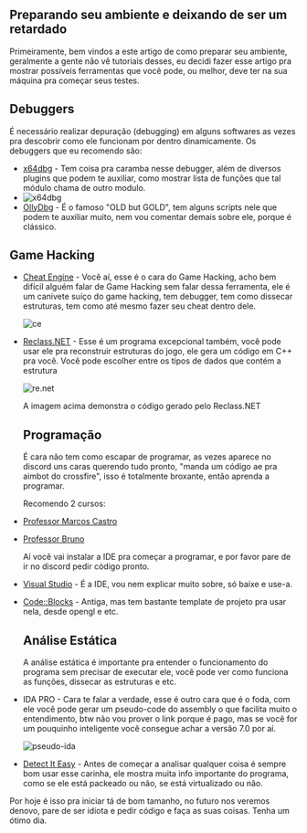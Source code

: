 ## Preparando seu ambiente e deixando de ser um retardado

Primeiramente, bem vindos a este artigo de como preparar seu ambiente, geralmente a gente não vê tutoriais desses, eu decidi fazer esse artigo pra mostrar possíveis ferramentas que você pode, ou melhor, deve ter na sua máquina pra começar seus testes.

## Debuggers

É necessário realizar depuração (debugging) em alguns softwares as vezes pra descobrir como ele funcionam por dentro dinamicamente. Os debuggers que eu recomendo são:

- [x64dbg](https://x64dbg.com/) - Tem coisa pra caramba nesse debugger, além de diversos plugins que podem te auxiliar, como mostrar lista de funções que tal módulo chama de outro modulo.
- ![x64dbg](https://camo.githubusercontent.com/4445613e9cef83d439c54556262673fbac2f94b9/68747470733a2f2f692e696d6775722e636f6d2f563266354150392e706e67)
- [OllyDbg](http://www.ollydbg.de/) -  É o famoso "OLD but GOLD", tem alguns scripts nele que podem te auxiliar muito, nem vou comentar demais sobre ele, porque é clássico.

## Game Hacking

- [Cheat Engine](https://www.cheatengine.org/) - Você aí, esse é o cara do Game Hacking, acho bem difícil alguém falar de Game Hacking sem falar dessa ferramenta, ele é um canivete suíço do game hacking, tem debugger, tem como dissecar estruturas, tem como até mesmo fazer seu cheat dentro dele.

  ![ce](https://lh3.googleusercontent.com/proxy/ZwRIvXcVqVA3TXM3uEyZ4xt4yHA1ohPUpbowFcn8dnjJsV3mg1RxEvR6cMU-QgqzP07K2TXQKHaTb_scPGACNhzjwoiucxm1Ms62mL9rEcWo49uGRDxXHqXBtCSL)

- [Reclass.NET](https://github.com/ReClassNET/ReClass.NET) - Esse é um programa excepcional também, você pode usar ele pra reconstruir estruturas do jogo, ele gera um código em C++ pra você. Você pode escolher entre os tipos de dados que contém a estrutura 

  ![re.net](https://camo.githubusercontent.com/96f6cacb8279171ad8fcb257234e42c7f8b276dc/68747470733a2f2f61626c6f61642e64652f696d672f636f646567656e657261746f7271646174322e6a7067)

  A imagem acima demonstra o código gerado pelo Reclass.NET

  ## Programação

  É cara não tem como escapar de programar, as vezes aparece no discord uns caras querendo tudo pronto, "manda um código ae pra aimbot do crossfire", isso é totalmente broxante, então aprenda a programar.

  Recomendo 2 cursos:

- [Professor Marcos Castro](https://www.youtube.com/watch?v=p2RsIed0hnA&list=PL8eBmR3QtPL13Dkn5eEfmG9TmzPpTp0cV)

- [Professor Bruno](https://www.youtube.com/watch?v=nUQKr-ey86Y&list=PLx4x_zx8csUjczg1qPHavU1vw1IkBcm40)

  Aí você vai instalar a IDE pra começar a programar, e por favor pare de ir no discord pedir código pronto.

- [Visual Studio](https://www.youtube.com/watch?v=nUQKr-ey86Y&list=PLx4x_zx8csUjczg1qPHavU1vw1IkBcm40) - É a IDE, vou nem explicar muito sobre, só baixe e use-a.

- [Code::Blocks](http://www.codeblocks.org/) - Antiga, mas tem bastante template de projeto pra usar nela, desde opengl e etc.

  ## Análise Estática

  A análise estática é importante pra entender o funcionamento do programa sem precisar de executar ele, você pode ver como funciona as funções, dissecar as estruturas e etc.

- IDA PRO - Cara te falar a verdade, esse é outro cara que é o foda, com ele você pode gerar um pseudo-code do assembly o que facilita muito o entendimento, btw não vou prover o link porque é pago, mas se você for um pouquinho inteligente você consegue achar a versão 7.0 por aí.

  ![pseudo-ida](https://www.hex-rays.com/wp-content/uploads/2019/12/hexx64_2.gif)

- [Detect It Easy](http://ntinfo.biz/index.html) - Antes de começar a analisar qualquer coisa é sempre bom usar esse carinha, ele mostra muita info importante do programa, como se ele está packeado ou não, se está virtualizado ou não.

Por hoje é isso pra iniciar tá de bom tamanho, no futuro nos veremos denovo, pare de ser idiota e pedir código e faça as suas coisas. Tenha um ótimo dia.
